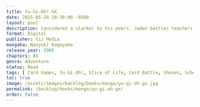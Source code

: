 ```yaml
---
title: Yu-Gi-Oh! GX
date: 2025-05-28 18:30:00 -0500
layout: post
description: Considered a slacker by his peers, Jaden battles teachers and students alike to make his mark in the Duel World. Can he bring his low-level dorm, Slifer Red, to the top of the deck? Or will the champions in the Obelisk Blue dorm hang onto their winning hand?
format: Digital
publisher: Viz Media
mangaka: Naoyuki Kageyama
release_year: 2005
chapters: 65
genre: Adventure
status: Read
tags: [ Card Games, Yu-Gi-Oh!, Slice of Life, Card Battle, Shonen, School ]
toc: true
image: /assets/images/backlog/books/manga/yu-gi-oh-gx.jpg
permalink: /backlog/books/manga/yu-gi-oh-gx/
order: false
---
```

